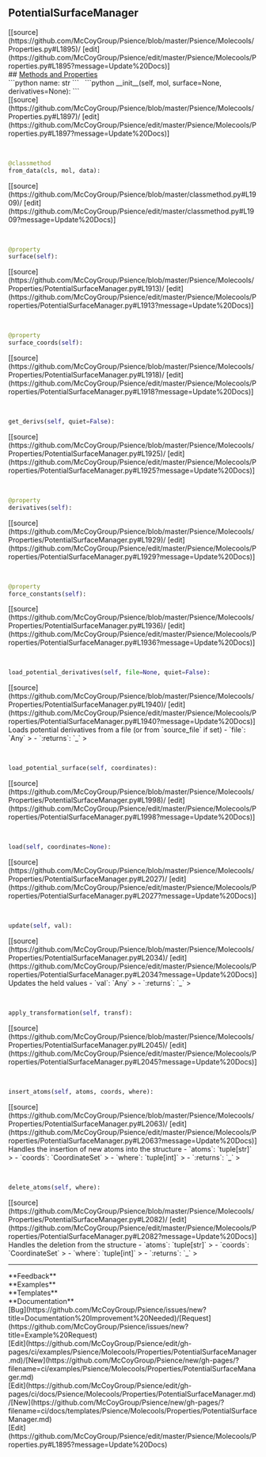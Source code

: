 ## <a id="Psience.Molecools.Properties.PotentialSurfaceManager">PotentialSurfaceManager</a> 

<div class="docs-source-link" markdown="1">
[[source](https://github.com/McCoyGroup/Psience/blob/master/Psience/Molecools/Properties.py#L1895)/
[edit](https://github.com/McCoyGroup/Psience/edit/master/Psience/Molecools/Properties.py#L1895?message=Update%20Docs)]
</div>









<div class="collapsible-section">
 <div class="collapsible-section collapsible-section-header" markdown="1">
## <a class="collapse-link" data-toggle="collapse" href="#methods" markdown="1"> Methods and Properties</a> <a class="float-right" data-toggle="collapse" href="#methods"><i class="fa fa-chevron-down"></i></a>
 </div>
 <div class="collapsible-section collapsible-section-body collapse show" id="methods" markdown="1">
 ```python
name: str
```
<a id="Psience.Molecools.Properties.PotentialSurfaceManager.__init__" class="docs-object-method">&nbsp;</a> 
```python
__init__(self, mol, surface=None, derivatives=None): 
```
<div class="docs-source-link" markdown="1">
[[source](https://github.com/McCoyGroup/Psience/blob/master/Psience/Molecools/Properties.py#L1897)/
[edit](https://github.com/McCoyGroup/Psience/edit/master/Psience/Molecools/Properties.py#L1897?message=Update%20Docs)]
</div>


<a id="Psience.Molecools.Properties.PotentialSurfaceManager.from_data" class="docs-object-method">&nbsp;</a> 
```python
@classmethod
from_data(cls, mol, data): 
```
<div class="docs-source-link" markdown="1">
[[source](https://github.com/McCoyGroup/Psience/blob/master/classmethod.py#L1909)/
[edit](https://github.com/McCoyGroup/Psience/edit/master/classmethod.py#L1909?message=Update%20Docs)]
</div>


<a id="Psience.Molecools.Properties.PotentialSurfaceManager.surface" class="docs-object-method">&nbsp;</a> 
```python
@property
surface(self): 
```
<div class="docs-source-link" markdown="1">
[[source](https://github.com/McCoyGroup/Psience/blob/master/Psience/Molecools/Properties/PotentialSurfaceManager.py#L1913)/
[edit](https://github.com/McCoyGroup/Psience/edit/master/Psience/Molecools/Properties/PotentialSurfaceManager.py#L1913?message=Update%20Docs)]
</div>


<a id="Psience.Molecools.Properties.PotentialSurfaceManager.surface_coords" class="docs-object-method">&nbsp;</a> 
```python
@property
surface_coords(self): 
```
<div class="docs-source-link" markdown="1">
[[source](https://github.com/McCoyGroup/Psience/blob/master/Psience/Molecools/Properties/PotentialSurfaceManager.py#L1918)/
[edit](https://github.com/McCoyGroup/Psience/edit/master/Psience/Molecools/Properties/PotentialSurfaceManager.py#L1918?message=Update%20Docs)]
</div>


<a id="Psience.Molecools.Properties.PotentialSurfaceManager.get_derivs" class="docs-object-method">&nbsp;</a> 
```python
get_derivs(self, quiet=False): 
```
<div class="docs-source-link" markdown="1">
[[source](https://github.com/McCoyGroup/Psience/blob/master/Psience/Molecools/Properties/PotentialSurfaceManager.py#L1925)/
[edit](https://github.com/McCoyGroup/Psience/edit/master/Psience/Molecools/Properties/PotentialSurfaceManager.py#L1925?message=Update%20Docs)]
</div>


<a id="Psience.Molecools.Properties.PotentialSurfaceManager.derivatives" class="docs-object-method">&nbsp;</a> 
```python
@property
derivatives(self): 
```
<div class="docs-source-link" markdown="1">
[[source](https://github.com/McCoyGroup/Psience/blob/master/Psience/Molecools/Properties/PotentialSurfaceManager.py#L1929)/
[edit](https://github.com/McCoyGroup/Psience/edit/master/Psience/Molecools/Properties/PotentialSurfaceManager.py#L1929?message=Update%20Docs)]
</div>


<a id="Psience.Molecools.Properties.PotentialSurfaceManager.force_constants" class="docs-object-method">&nbsp;</a> 
```python
@property
force_constants(self): 
```
<div class="docs-source-link" markdown="1">
[[source](https://github.com/McCoyGroup/Psience/blob/master/Psience/Molecools/Properties/PotentialSurfaceManager.py#L1936)/
[edit](https://github.com/McCoyGroup/Psience/edit/master/Psience/Molecools/Properties/PotentialSurfaceManager.py#L1936?message=Update%20Docs)]
</div>


<a id="Psience.Molecools.Properties.PotentialSurfaceManager.load_potential_derivatives" class="docs-object-method">&nbsp;</a> 
```python
load_potential_derivatives(self, file=None, quiet=False): 
```
<div class="docs-source-link" markdown="1">
[[source](https://github.com/McCoyGroup/Psience/blob/master/Psience/Molecools/Properties/PotentialSurfaceManager.py#L1940)/
[edit](https://github.com/McCoyGroup/Psience/edit/master/Psience/Molecools/Properties/PotentialSurfaceManager.py#L1940?message=Update%20Docs)]
</div>
Loads potential derivatives from a file (or from `source_file` if set)
  - `file`: `Any`
    > 
  - `:returns`: `_`
    >


<a id="Psience.Molecools.Properties.PotentialSurfaceManager.load_potential_surface" class="docs-object-method">&nbsp;</a> 
```python
load_potential_surface(self, coordinates): 
```
<div class="docs-source-link" markdown="1">
[[source](https://github.com/McCoyGroup/Psience/blob/master/Psience/Molecools/Properties/PotentialSurfaceManager.py#L1998)/
[edit](https://github.com/McCoyGroup/Psience/edit/master/Psience/Molecools/Properties/PotentialSurfaceManager.py#L1998?message=Update%20Docs)]
</div>


<a id="Psience.Molecools.Properties.PotentialSurfaceManager.load" class="docs-object-method">&nbsp;</a> 
```python
load(self, coordinates=None): 
```
<div class="docs-source-link" markdown="1">
[[source](https://github.com/McCoyGroup/Psience/blob/master/Psience/Molecools/Properties/PotentialSurfaceManager.py#L2027)/
[edit](https://github.com/McCoyGroup/Psience/edit/master/Psience/Molecools/Properties/PotentialSurfaceManager.py#L2027?message=Update%20Docs)]
</div>


<a id="Psience.Molecools.Properties.PotentialSurfaceManager.update" class="docs-object-method">&nbsp;</a> 
```python
update(self, val): 
```
<div class="docs-source-link" markdown="1">
[[source](https://github.com/McCoyGroup/Psience/blob/master/Psience/Molecools/Properties/PotentialSurfaceManager.py#L2034)/
[edit](https://github.com/McCoyGroup/Psience/edit/master/Psience/Molecools/Properties/PotentialSurfaceManager.py#L2034?message=Update%20Docs)]
</div>
Updates the held values
  - `val`: `Any`
    > 
  - `:returns`: `_`
    >


<a id="Psience.Molecools.Properties.PotentialSurfaceManager.apply_transformation" class="docs-object-method">&nbsp;</a> 
```python
apply_transformation(self, transf): 
```
<div class="docs-source-link" markdown="1">
[[source](https://github.com/McCoyGroup/Psience/blob/master/Psience/Molecools/Properties/PotentialSurfaceManager.py#L2045)/
[edit](https://github.com/McCoyGroup/Psience/edit/master/Psience/Molecools/Properties/PotentialSurfaceManager.py#L2045?message=Update%20Docs)]
</div>


<a id="Psience.Molecools.Properties.PotentialSurfaceManager.insert_atoms" class="docs-object-method">&nbsp;</a> 
```python
insert_atoms(self, atoms, coords, where): 
```
<div class="docs-source-link" markdown="1">
[[source](https://github.com/McCoyGroup/Psience/blob/master/Psience/Molecools/Properties/PotentialSurfaceManager.py#L2063)/
[edit](https://github.com/McCoyGroup/Psience/edit/master/Psience/Molecools/Properties/PotentialSurfaceManager.py#L2063?message=Update%20Docs)]
</div>
Handles the insertion of new atoms into the structure
  - `atoms`: `tuple[str]`
    > 
  - `coords`: `CoordinateSet`
    > 
  - `where`: `tuple[int]`
    > 
  - `:returns`: `_`
    >


<a id="Psience.Molecools.Properties.PotentialSurfaceManager.delete_atoms" class="docs-object-method">&nbsp;</a> 
```python
delete_atoms(self, where): 
```
<div class="docs-source-link" markdown="1">
[[source](https://github.com/McCoyGroup/Psience/blob/master/Psience/Molecools/Properties/PotentialSurfaceManager.py#L2082)/
[edit](https://github.com/McCoyGroup/Psience/edit/master/Psience/Molecools/Properties/PotentialSurfaceManager.py#L2082?message=Update%20Docs)]
</div>
Handles the deletion from the structure
  - `atoms`: `tuple[str]`
    > 
  - `coords`: `CoordinateSet`
    > 
  - `where`: `tuple[int]`
    > 
  - `:returns`: `_`
    >
 </div>
</div>












---


<div markdown="1" class="text-secondary">
<div class="container">
  <div class="row">
   <div class="col" markdown="1">
**Feedback**   
</div>
   <div class="col" markdown="1">
**Examples**   
</div>
   <div class="col" markdown="1">
**Templates**   
</div>
   <div class="col" markdown="1">
**Documentation**   
</div>
   <div class="col" markdown="1">
   
</div>
   <div class="col" markdown="1">
   
</div>
   <div class="col" markdown="1">
   
</div>
</div>
  <div class="row">
   <div class="col" markdown="1">
[Bug](https://github.com/McCoyGroup/Psience/issues/new?title=Documentation%20Improvement%20Needed)/[Request](https://github.com/McCoyGroup/Psience/issues/new?title=Example%20Request)   
</div>
   <div class="col" markdown="1">
[Edit](https://github.com/McCoyGroup/Psience/edit/gh-pages/ci/examples/Psience/Molecools/Properties/PotentialSurfaceManager.md)/[New](https://github.com/McCoyGroup/Psience/new/gh-pages/?filename=ci/examples/Psience/Molecools/Properties/PotentialSurfaceManager.md)   
</div>
   <div class="col" markdown="1">
[Edit](https://github.com/McCoyGroup/Psience/edit/gh-pages/ci/docs/Psience/Molecools/Properties/PotentialSurfaceManager.md)/[New](https://github.com/McCoyGroup/Psience/new/gh-pages/?filename=ci/docs/templates/Psience/Molecools/Properties/PotentialSurfaceManager.md)   
</div>
   <div class="col" markdown="1">
[Edit](https://github.com/McCoyGroup/Psience/edit/master/Psience/Molecools/Properties.py#L1895?message=Update%20Docs)   
</div>
   <div class="col" markdown="1">
   
</div>
   <div class="col" markdown="1">
   
</div>
   <div class="col" markdown="1">
   
</div>
</div>
</div>
</div>